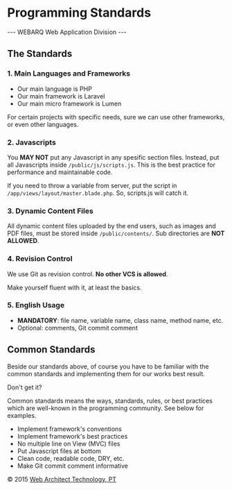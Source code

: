 # Programming Standards
--- WEBARQ Web Application Division ---

## The Standards

### 1. Main Languages and Frameworks
* Our main language is PHP
* Our main framework is Laravel
* Our main micro framework is Lumen

For certain projects with specific needs, sure we can use other frameworks, or even other languages.

### 2. Javascripts

You **MAY NOT** put any Javascript in any spesific section files. Instead, put all Javascripts inside `/public/js/scripts.js`. This is the best practice for performance and maintainable code.

If you need to throw a variable from server, put the script in `/app/views/layout/master.blade.php`. So, scripts.js will catch it.

### 3. Dynamic Content Files

All dynamic content files uploaded by the end users, such as images and PDF files, must be stored inside `/public/contents/`. Sub directories are **NOT ALLOWED**.

### 4. Revision Control
We use Git as revision control. **No other VCS is allowed**.

Make yourself fluent with it, at least the basics.

### 5. English Usage
* **MANDATORY**: file name, variable name, class name, method name, etc.
* Optional: comments, Git commit comment

## Common Standards
Beside our standards above, of course you have to be familiar with the common standards and implementing them for our works best result.

Don't get it?

Common standards means the ways, standards, rules, or best practices which are well-known in the programming community. See below for examples.

* Implement framework's conventions
* Implement framework's best practices
* No multiple line on View (MVC) files
* Put Javascript files at bottom
* Clean code, readable code, DRY, etc.
* Make Git commit comment informative

&copy; 2015 [Web Architect Technology, PT](http://www.webarq.com/)